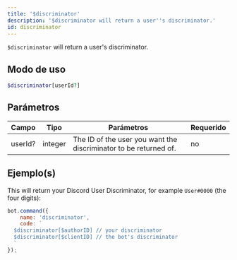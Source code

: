 ```yaml
---
title: '$discriminator'
description: '$discriminator will return a user''s discriminator.'
id: discriminator
---
```


`$discriminator` will return a user's discriminator.

## Modo de uso

```php
$discriminator[userId?]
```

## Parámetros

| Campo   | Tipo    | Parámetros                                                       | Requerido |
| ------- | ------- | ---------------------------------------------------------------- | --------- |
| userId? | integer | The ID of the user you want the discriminator to be returned of. | no        |

## Ejemplo(s)

This will return your Discord User Discriminator, for example `User#0000` (the four digits):

```javascript
bot.command({
    name: 'discriminator',
    code: `
  $discriminator[$authorID] // your discriminator
  $discriminator[$clientID] // the bot's discriminator
  `
});
```
